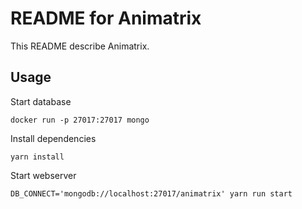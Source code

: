 README for Animatrix
====================

This README describe Animatrix.

Usage
-----

Start database

    docker run -p 27017:27017 mongo

Install dependencies

    yarn install

Start webserver

    DB_CONNECT='mongodb://localhost:27017/animatrix' yarn run start
